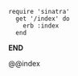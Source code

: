     require 'sinatra'
      get '/index' do
        erb :index 
      end
__END__

@@index 

<!DOCTYPE html>